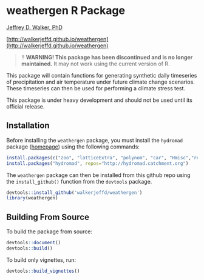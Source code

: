 weathergen R Package
====================

[Jeffrey D. Walker, PhD](http://walkerjeff.com)

[http://walkerjeffd.github.io/weathergen](http://walkerjeffd.github.io/weathergen)

> :bangbang: **WARNING! This package has been discontinued and is no longer maintained.** It may not work using the current version of R.

This package will contain functions for generating synthetic daily timeseries of precipitation and air temperature under future climate change scenarios. These timeseries can then be used for performing a climate stress test.

This package is under heavy development and should not be used until its official release.

## Installation

Before installing the `weathergen` package, you must install the `hydromad` package ([homepage](http://hydromad.catchment.org/)) using the following commands:

```r
install.packages(c("zoo", "latticeExtra", "polynom", "car", "Hmisc","reshape"))
install.packages("hydromad", repos="http://hydromad.catchment.org")
```

The `weathergen` package can then be installed from this github repo using the `install_github()` function from the `devtools` package.

```R
devtools::install_github('walkerjeffd/weathergen')
library(weathergen)
```

## Building From Source

To build the package from source:

```R
devtools::document()
devtools::build()
```

To build only vignettes, run:

```R
devtools::build_vignettes()
```
